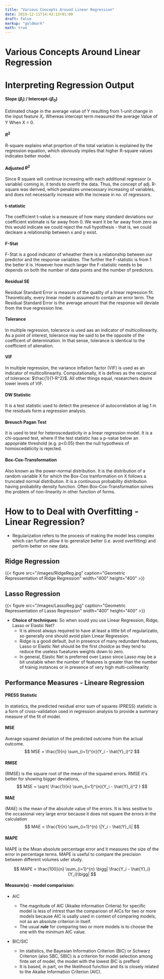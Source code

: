 ```yaml
---
title: "Various Concepts Around Linear Regression"
date: 2019-12-11T14:43:13+01:00
draft: false
markup: "goldmark"
math: true
---
```


# Various Concepts Around Linear Regression

# Interpreting Regression Output


#### Slope $(\beta_i)$ / Intercept-$(\beta_0)$

Estimated chage in the average value of Y resulting from 1-unit change in the input feature $X_i.$ Whereas intercept term measured the average Value of Y When X = 0.

#### $R^2$
R-square explains what proprtion of the total variation is explained by the regression equation, which obviously implies that higher R-square values indicates better model.

#### Adjusted $R^2$
Since R square will continue increasing with each additional regressor (x variable) coming in, it tends to overfit the data. Thus, the concept of adj. R-square was derived, which penalizes unnecessary increasing of variables, and does not necessarily increase with the increase in no. of regressors.

#### t-statistic

The coefficient t-value is a measure of how many standard deviations our coefficient estimate is far away from 0. We want it be far away from zero as this would indicate we could reject the null hypothesis - that is, we could decleare a relationship between x and y exist.

#### F-Stat

F-Stat is a good indicator of wheather there is a relationship between our predictor and the response variables. The further the F-statistic is from 1 the better it is. However how much larger the F-statistic needs to be depends on both the number of data points and the number of predictors.

#### Residual SE

Residual Standard Error is measure of the quality of a linear regression fit. Theoretically, every linear model is assumed to contain an error term. The Residual Standard Error is the average amount that the response will deviate from the true regression line.

#### Tolerance

In multiple regression, tolerance is used aas an indicator of multicollinearity. As a point of interest, tolerance may be said to be the opposite of the coefficent of determination. In that sense, tolerance is identical to the coefficient of alienation.

#### VIF

In multiple regression, the variance inflation factor (VIF) is used as an indicator of multicollinearity. Computationally, it is defines as the reciprocal of tolerance: $\frac{1}{1-R^2}$. All other things equal, researchers desire lower levels of VIF.

#### DW Statistic

It is a test statistic used to detect the presence of autocorrelation at lag 1 in the residuals form a regression analysis.

#### Breusch Pagan Test

It is used to test for heteroscedasticity in a linear regression model. It is a chi-squared test, where if the test statistic has a p-value below an appopriate threshold (e.g. p<0.05) then the null hypothesis of homoscedaticity is rejected.

#### Box-Cox-Transformation

Also known as the power-normal distribution. It is the distribution of a random variable X for which the Box-Cox tranformation on X follows a truncated normal distribution. It is a continuous probability distribution having probability density function. Often Box-Cox-Transformation solves the problem of non-linearity in other function of forms.

#  How to to Deal with Overfitting - Linear Regression?

- Regularization refers to the process of making the model less complex which can further allow it to gereralize better (i.e. avoid overfitting) and perform better on new data.

## Ridge Regression 

{{< figure src="/images/RidgeReg.jpg" caption="Geometric Repressentation of Ridge Regression" width="400" height="400" >}}

## Lasso Regression

{{< figure src="/images/LassoReg.jpg" caption="Geometric Repressentation of Lasso Regression" width="400" height="400" >}}

- **Choice of techniques:** So when sould you use Linear Regression, Ridge, Lasso or Elastic Net?
    + It is almost always required to have at least a little bit of regularizatio, so generally one should avoid plain Linear Regression.
    + Ridge is a good default, but in presence of many redundant features, Lasso or Elastic Net should be the first choidce as they tend to reduce the useless fueatures weights down to zero.
    + In general, Elastic Net is preferred over Lasso since Lasso may be a bit unstable when the number of features is greater than the number of trainig instances or in presence of very high multi-collinearity

## Performance Measures - Lineare Regression

#### PRESS Statistic

In statistics, the predicted residual error sum of squares (PRESS) statistic is a form of cross-validation used in regression analysis to provide a summary measure of the fit of model.

#### MSE

Average squared deviation of the predicted outcome from the actual outcome.
$$
MSE = \frac{1}{n} \sum_{i=1}^{n}(Y_i - \hat{Y}_i)^2 
$$

#### RMSE

(RMSE) is the square root of the mean of the squared errors. RMSE it's better for showing bigger deviations,
$$
MSE = \sqrt{ \frac{1}{n} \sum_{i=1}^{n}(Y_i - \hat{Y}_i)^2 }
$$

#### MAE

(MAE) is the mean of the absolute value of the errors. It is less sesitive to the occasional very large error because it does not square the errors in the calculation
$$
MAE =  \frac{1}{n} \sum_{i=1}^{n} \|Y_i - \hat{Y}_i\|
$$

#### MAPE

MAPE is the Mean absolute percentage error and it measures the size of the error in percentage terms. MAPE is useful to compare the precision between different volumes uder study.

$$
MAPE = \frac{100}{n} \sum_{i=1}^{n} \bigg| \frac{Y_i - \hat{Y}_i}{Y_i}\bigg|
$$

#### Measure(s) - model comparision:
    
- AIC
    + The magnitude of AIC (Akaike information Criteria) for specific model is less of intrest than the compariosn of AICs for two or more models because AIC is usally used in context of comparing models, not as an absolute criterion in itself.
    + The usual ***rule*** for comparing two or more models is to choose the one with the minimum AIC value.
    
- BIC/SIC
    + Im statistics, the Bayesian Information Criterion (BIC) or Schwarz Criterion (also SBC, SBIC) is a criterion for model selection among finte set of model, the modet with the lowest BIC is prefferd
    + It is based, in part, on the likelihood function and its is closely related to the Akaike Information Criterion (AIC).
